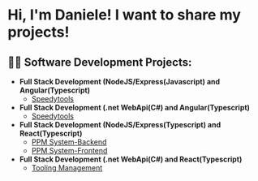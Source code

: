 <h1>Hi, I'm Daniele! I want to share my projects! </h1>

<h2>👨‍💻 Software Development Projects:</h2>

- <b>Full Stack Development (NodeJS/Express(Javascript) and Angular(Typescript)</b>
  - [Speedytools](https://github.com/TheHandOfGod85/SpeedyTools-MEAN-Stack)
- <b>Full Stack Development (.net WebApi(C#) and Angular(Typescript)</b>
  - [Speedytools](https://github.com/TheHandOfGod85/SpeedyTools)
- <b>Full Stack Development (NodeJS/Express(Typescript) and React(Typescript)</b>
  - [PPM System-Backend](https://github.com/TheHandOfGod85/PPM)
  - [PPM System-Frontend](https://github.com/TheHandOfGod85/PPM-React)
- <b>Full Stack Development (.net WebApi(C#) and React(Typescript)</b>
  - [Tooling Management](https://github.com/TheHandOfGod85/ToolingManagement)
          
 

